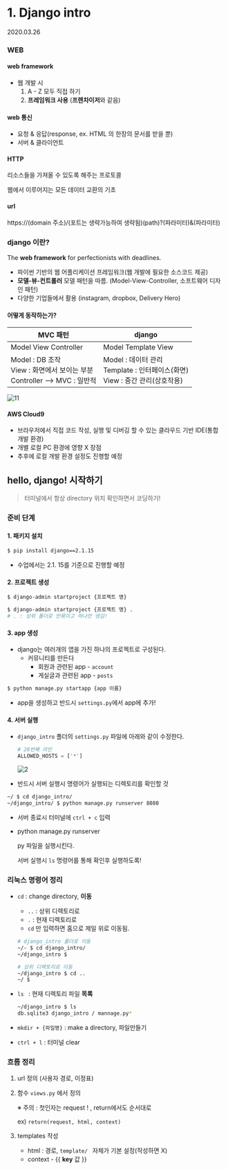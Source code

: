 # 1. Django intro

2020.03.26

### WEB

#### web framework

- 웹 개발 시
  1. A - Z 모두 직접 하기
  2. **프레임워크 사용** (**프렌차이저**와 같음)

#### web 통신

- 요청 & 응답(response, ex. HTML 의 한장의 문서를 받을 뿐)
- 서버 & 클라이언트

#### HTTP

리소스들을 가져올 수 있도록 해주는 프로토콜

웹에서 이루어지는 모든 데이터 교환의 기초

#### url

https://(domain 주소)/(포트는 생략가능하여 생략됨)(path)?(파라미터)&(파라미터)

### django 이란?

The **web framework** for perfectionists with deadlines.

- 파이썬 기반의 웹 어플리케이션 프레임워크(웹 개발에 필요한 소스코드 제공)
- **모델-뷰-컨트롤러** 모델 패턴을 따름. (Model-View-Controller, 소프트웨어 디자인 패턴)
- 다양한 기업들에서 활용 (instagram, dropbox, Delivery Hero)

#### 어떻게 동작하는가?

| MVC 패턴                                                     | django                                                       |
| ------------------------------------------------------------ | ------------------------------------------------------------ |
| Model View Controller                                        | Model Template View                                          |
| Model : DB 조작 <br />View : 화면에서 보이는 부분<br />Controller --> MVC : 일반적 | Model : 데이터 관리<br />Template : 인터페이스(화면) <br />View : 중간 관리(상호작용) |

![11](https://user-images.githubusercontent.com/60081201/77765454-a1734680-7081-11ea-8f2b-79ea8b332381.JPG)

#### AWS Cloud9

- 브라우저에서 직접 코드 작성, 실행 및 디버깅 할 수 있는 클라우드 기반 IDE(통합 개발 환경)
- 개별 로컬 PC 환경에 영향 X 장점
- 추후에 로컬 개발 환경 설정도 진행할 예정

## hello, django! 시작하기

> 터미널에서 항상 directory 위치 확인하면서 코딩하기!

### 준비 단계

#### 1. 패키지 설치 

```bash
$ pip install django==2.1.15
```

- 수업에서는 2.1. 15를 기준으로 진행할 예정

#### 2. 프로젝트 생성

```bash
$ django-admin startproject {프로젝트 명}
```

```bash
$ django-admin startproject {프로젝트 명} .
# . : 상위 폴더로 안묶이고 하나만 생김!
```

#### 3. app 생성

- django는 여러개의 앱을 가진 하나의 프로젝트로 구성된다.
  - 커뮤니티를 만든다
    - 회원과 관련된 app - `account`
    - 게실글과 관련된 app - `posts`

```bash
$ python manage.py startapp {app 이름}
```

- app을 생성하고 반드시 `settings.py`에서 app에 추가!

#### 4. 서버 실행

- `django_intro` 폴더의 `settings.py` 파일에 아래와 같이 수정한다.

  ```python
  # 28번째 라인
  ALLOWED_HOSTS = ['*']
  ```

  ![2](https://user-images.githubusercontent.com/60081201/77765237-4c373500-7081-11ea-888f-732504113ebe.JPG)

- 반드시 서버 실행시 명령어가 실행되는 디렉토리를 확인할 것

```bash
~/ $ cd django_intro/
~/django_intro/ $ python manage.py runserver 8080
```

- 서버 종료시 터미널에 `ctrl + c` 입력

- python manage.py runserver 

  py 파일을 실행시킨다.

  서버 실행시 `ls` 명령어를 통해 확인후 실행하도록!

### 리눅스 명령어 정리

- `cd` : change directory, **이동**

  - `..` : 상위 디렉토리로
  - `.` : 현재 디렉토리로
  - `cd` 만 입력하면 홈으로 제일 위로 이동됨.

  ```bash
  # django_intro 폴더로 이동
  ~/- $ cd django_intro/
  ~/django_intro $
  
  # 상위 디렉토리로 이동
  ~/django_intro $ cd ..
  ~/ $
  ```

- `ls ` : 현재 디렉토리 파일 **목록**

  ```bash
  ~/django_intro $ ls
  db.sqlite3 django_intro / mannage.py*
  ```

- `mkdir + {파일명}` : make a directory, 파일만들기
- `ctrl + l` : 터미널 clear

### 흐름 정리

1. url 정의 (사용자 경로, 이정표)

2. 함수 `views.py` 에서 정의

   ※ 주의 : 첫인자는 request ! , return에서도 순서대로

   ex) `return(request, html, context)`

3. templates 작성
   - html : 경로, `template/ ` 자체가 기본 설정(작성하면 X)
   - context - {{ **key** 값 }}